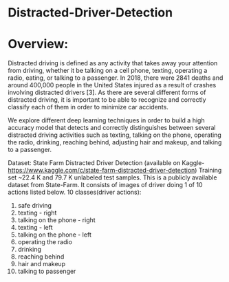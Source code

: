 # Distracted-Driver-Detection

# Overview:
Distracted driving is defined as any activity that takes away your attention from driving, whether it be talking on a cell phone, texting, operating a radio, eating, or talking to a passenger. In 2018, there were 2841 deaths and around 400,000 people in the United States injured as a result of crashes involving distracted drivers [3]. As there are several different forms of distracted driving, it is important to be able to recognize and correctly classify each of them in order to minimize car accidents.

We explore different deep learning techniques in order to build a high accuracy model that detects and correctly distinguishes between several distracted driving activities such as texting, talking on the phone, operating the radio, drinking, reaching behind, adjusting hair and makeup, and talking to a passenger.

Dataset: State Farm Distracted Driver Detection (available on Kaggle- https://www.kaggle.com/c/state-farm-distracted-driver-detection)
Training set ~22.4 K and 79.7 K unlabeled test samples. This is a publicly available dataset from State-Farm. It consists of images of driver doing 1 of 10 actions listed below.
10 classes(driver actions):
1.	safe driving
2.	texting - right
3.	talking on the phone - right
4.	texting - left
5.	talking on the phone - left
6.	operating the radio
7.	drinking
8.	reaching behind
9.	hair and makeup
10.	talking to passenger
